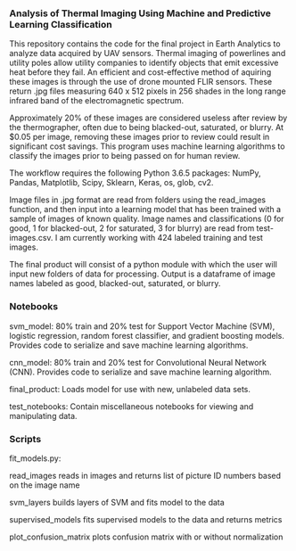 ### Analysis of Thermal Imaging Using Machine and Predictive Learning Classification

This repository contains the code for the final project in Earth Analytics to analyze data acquired by UAV sensors. Thermal imaging of
powerlines and utility poles allow utility companies to identify objects that emit excessive heat before they fail. An efficient and cost-effective method of aquiring these images is through the use of drone mounted FLIR sensors. These return .jpg files measuring 640 x 512 pixels in 256 shades in the long range infrared band of the electromagnetic spectrum.

Approximately 20% of these images are considered useless after review by the thermographer, often due to being blacked-out, saturated, or blurry. At $0.05 per image, removing these images prior to review could result in significant cost savings. This program uses machine
learning algorithms to classify the images prior to being passed on for human review. 

The workflow requires the following Python 3.6.5 packages: NumPy, Pandas, Matplotlib, Scipy, Sklearn, Keras, os, glob, cv2.

Image files in .jpg format are read from folders using the read_images function, and then input into a learning model that has been
trained with a sample of images of known quality. Image names and classifications (0 for good, 1 for blacked-out, 2 for saturated, 3 for blurry) are read from test-images.csv. I am currently working with 424 labeled training and test images.

The final product will consist of a python module with which the user will input new folders of data for processing. Output is a dataframe
of image names labeled as good, blacked-out, saturated, or blurry. 

### Notebooks

svm_model: 80% train and 20% test for Support Vector Machine (SVM), logistic regression, random forest classifier, and gradient boosting models. Provides code to serialize and save machine learning algorithms.

cnn_model: 80% train and 20% test for Convolutional Neural Network (CNN). Provides code to serialize and save machine learning algorithm.

final_product: Loads model for use with new, unlabeled data sets.

test_notebooks: Contain miscellaneous notebooks for viewing and manipulating data.

### Scripts

fit_models.py: 

read_images reads in images and returns list of picture ID numbers based on the image name

svm_layers builds layers of SVM and fits model to the data
              
supervised_models fits supervised models to the data and returns metrics
               
plot_confusion_matrix plots confusion matrix with or without normalization
